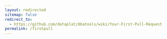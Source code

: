 ```yaml
---
layout: redirected
sitemap: false
redirect_to:
  - https://github.com/dataplat/dbatools/wiki/Your-First-Pull-Request
permalink: /firstpull
---
```

